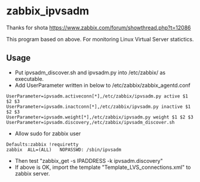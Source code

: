 # zabbix_ipvsadm
Thanks for shota https://www.zabbix.com/forum/showthread.php?t=12086

This program based on above.
For monitoring Linux Virtual Server statictics.

## Usage
* Put ipvsadm_discover.sh and ipvsadm.py into /etc/zabbix/ as executable.
* Add UserParameter written in below to /etc/zabbix/zabbix_agentd.conf
```
UserParameter=ipvsadm.activeconn[*],/etc/zabbix/ipvsadm.py active $1 $2 $3
UserParameter=ipvsadm.inactconn[*],/etc/zabbix/ipvsadm.py inactive $1 $2 $3
UserParameter=ipvsadm.weight[*],/etc/zabbix/ipvsadm.py weight $1 $2 $3
UserParameter=ipvsadm.discovery,/etc/zabbix/ipvsadm_discover.sh
```
* Allow sudo for zabbix user
```
Defaults:zabbix !requiretty
zabbix	ALL=(ALL)	NOPASSWD: /sbin/ipvsadm
```
* Then test "zabbix_get -s IPADDRESS -k ipvsadm.discovery"
* If above is OK, import the template "Template_LVS_connections.xml" to zabbix server.
